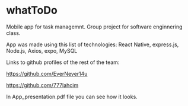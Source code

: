 # whatToDo
Mobile app for task managemnt. Group project for software enginnering class.

App was made using this list of technologies: React Native, express.js, Node.js, Axios, expo, MySQL

Links to github profiles of the rest of the team:

https://github.com/EverNever14u

https://github.com/777lahcim

In App_presentation.pdf file you can see how it looks.
